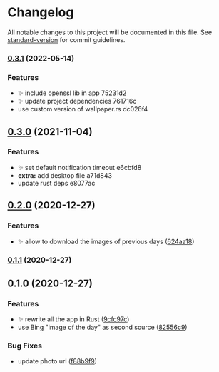 # Changelog

All notable changes to this project will be documented in this file. See [standard-version](https://github.com/conventional-changelog/standard-version) for commit guidelines.

### [0.3.1](///compare/v0.3.0...v0.3.1) (2022-05-14)


### Features

* ✨ include openssl lib in app 75231d2
* ✨ update project dependencies 761716c
* use custom version of wallpaper.rs dc026f4

## [0.3.0](///compare/v0.2.0...v0.3.0) (2021-11-04)


### Features

* ✨ set default notification timeout e6cbfd8
* **extra:** add desktop file a71d843
* update rust deps e8077ac

## [0.2.0](///compare/v0.1.1...v0.2.0) (2020-12-27)


### Features

* ✨ allow to download the images of previous days ([624aa18](///commit/624aa180f01eb95c1e7fc2c063b0e35e1b1720aa))

### [0.1.1](///compare/v0.1.0...v0.1.1) (2020-12-27)

## 0.1.0 (2020-12-27)


### Features

* ✨ rewrite all the app in Rust ([9cfc97c](///commit/9cfc97c3a45875f6ca640038fc5d94b3e63c9bea))
* use Bing "image of the day" as second source ([82556c9](///commit/82556c9dd2ea6fbcd41988b3ccc76c4be94e4fce))


### Bug Fixes

* update photo url ([f88b9f9](///commit/f88b9f97d81cffc541e993c0edffa4ccd028c333))
